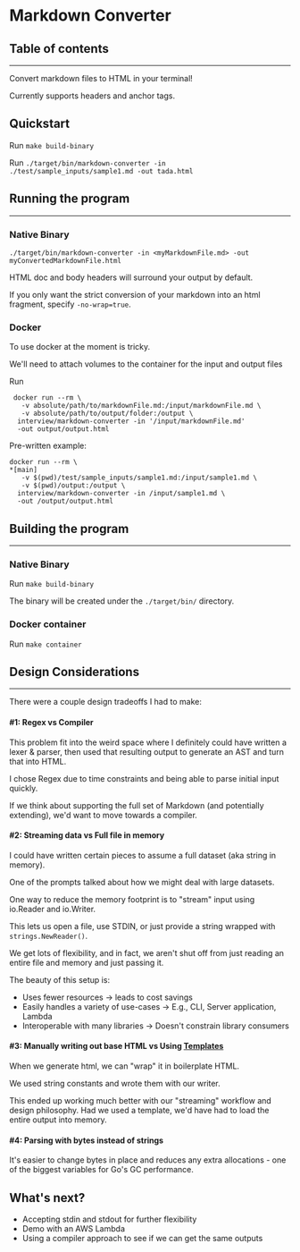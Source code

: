 # Markdown Converter

## Table of contents

---
Convert markdown files to HTML in your terminal!

Currently supports headers and anchor tags.

## Quickstart

Run `make build-binary`

Run `./target/bin/markdown-converter -in ./test/sample_inputs/sample1.md -out tada.html`

## Running the program

---
### Native Binary
`./target/bin/markdown-converter -in <myMarkdownFile.md> -out myConvertedMarkdownFile.html` 

HTML doc and body headers will surround your output by default.

If you only want the strict conversion of your markdown into an html fragment, 
specify `-no-wrap=true`. 

### Docker
To use docker at the moment is tricky.

We'll need to attach volumes to the container for the input and output files

Run 
```shell
 docker run --rm \
   -v absolute/path/to/markdownFile.md:/input/markdownFile.md \
   -v absolute/path/to/output/folder:/output \
  interview/markdown-converter -in '/input/markdownFile.md' 
  -out output/output.html
```

Pre-written example:
```shell
docker run --rm \                                                                                                                                                                              *[main]
   -v $(pwd)/test/sample_inputs/sample1.md:/input/sample1.md \
   -v $(pwd)/output:/output \
  interview/markdown-converter -in /input/sample1.md \
  -out /output/output.html
```

## Building the program

---
### Native Binary
Run `make build-binary`

The binary will be created under the `./target/bin/` directory.

### Docker container
Run `make container`

## Design Considerations

---

There were a couple design tradeoffs I had to make:

#### #1: Regex vs Compiler
This problem fit into the weird space where I definitely could have written a lexer & parser,
then used that resulting output to generate an AST and turn that into HTML.

I chose Regex due to time constraints and being able to parse initial input quickly. 

If we think about supporting the full set of Markdown (and potentially extending), we'd want to move towards a compiler.

#### #2: Streaming data vs Full file in memory
I could have written certain pieces to assume a full dataset (aka string in memory). 

One of the prompts talked about how we might deal with large datasets.

One way to reduce the memory footprint is to "stream" input using io.Reader and io.Writer.

This lets us open a file, use STDIN, or just provide a string wrapped with `strings.NewReader()`.

We get lots of flexibility, and in fact, we aren't shut off from just reading an entire file and memory and just passing it.

The beauty of this setup is:
- Uses fewer resources -> leads to cost savings
- Easily handles a variety of use-cases -> E.g., CLI, Server application, Lambda
- Interoperable with many libraries -> Doesn't constrain library consumers

#### #3: Manually writing out base HTML vs Using [Templates](https://pkg.go.dev/text/template)
When we generate html, we can "wrap" it in boilerplate HTML. 

We used string constants and wrote them with our writer. 

This ended up working much better with our "streaming" workflow and design philosophy. Had we used a template, we'd have had to load the entire output into memory.

#### #4: Parsing with bytes instead of strings
It's easier to change bytes in place and reduces any extra allocations - one of the biggest variables for Go's GC performance.

## What's next?
- Accepting stdin and stdout for further flexibility
- Demo with an AWS Lambda
- Using a compiler approach to see if we can get the same outputs